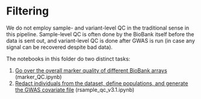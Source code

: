 # Filtering

We do not employ sample- and variant-level QC in the traditional sense in this pipeline. Sample-level QC is often done by the BioBank itself before the data is sent out, and variant-level QC is done after GWAS is run (in case any signal can be recovered despite bad data).

The notebooks in this folder do two distinct tasks:

1) [Go over the overall marker quality of different BioBank arrays](https://github.com/rivas-lab/ukbb-tools/blob/master/03_filtering/Marker_QC.ipynb) (marker_QC.ipynb)
2) [Redact individuals from the dataset, define populations, and generate the GWAS covariate file](https://github.com/rivas-lab/ukbb-tools/blob/master/03_filtering/sample_qc_v3.1.ipynb) (rsample_qc_v3.1.ipynb)

